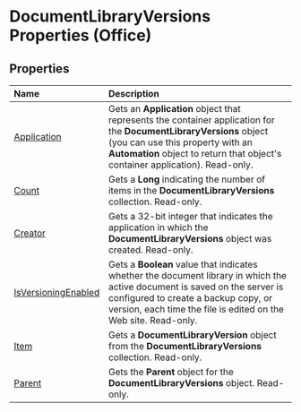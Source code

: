 
# DocumentLibraryVersions Properties (Office)

## Properties



|**Name**|**Description**|
|:-----|:-----|
|[Application](fca7fac9-1989-92ac-ead4-969985ba5784.md)|Gets an  **Application** object that represents the container application for the **DocumentLibraryVersions** object (you can use this property with an **Automation** object to return that object's container application). Read-only.|
|[Count](6a0040ef-8198-15c4-f06f-43791cf284f7.md)|Gets a  **Long** indicating the number of items in the **DocumentLibraryVersions** collection. Read-only.|
|[Creator](cd3c67d1-97c6-ba9e-88ed-677e3bc6440e.md)|Gets a 32-bit integer that indicates the application in which the  **DocumentLibraryVersions** object was created. Read-only.|
|[IsVersioningEnabled](8f3035d5-9720-f87c-3b74-ef37f61b28bc.md)|Gets a  **Boolean** value that indicates whether the document library in which the active document is saved on the server is configured to create a backup copy, or version, each time the file is edited on the Web site. Read-only.|
|[Item](e43ce9ca-f020-9664-8534-013efd0aa2b8.md)|Gets a  **DocumentLibraryVersion** object from the **DocumentLibraryVersions** collection. Read-only.|
|[Parent](ad9ccee8-64a0-2f7b-7716-5340802bf8b4.md)|Gets the  **Parent** object for the **DocumentLibraryVersions** object. Read-only.|
